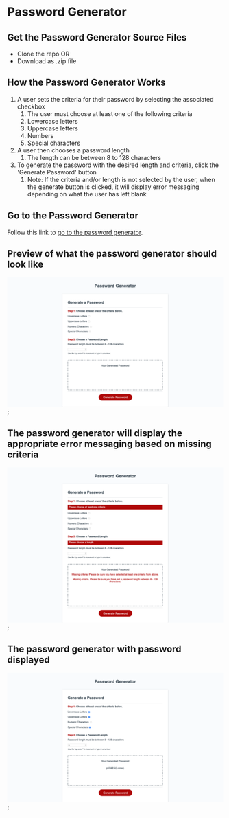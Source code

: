 # Password Generator

## Get the Password Generator Source Files
* Clone the repo OR
* Download as .zip file

## How the Password Generator Works
1. A user sets the criteria for their password by selecting the associated checkbox
    1. The user must choose at least one of the following criteria
    1. Lowercase letters
    1. Uppercase letters
    1. Numbers
    1. Special characters
1. A user then chooses a password length
    1. The length can be between 8 to 128 characters
1. To generate the password with the desired length and criteria, click the 'Generate Password' button
    1. Note: If the criteria and/or length is not selected by the user, when the generate button is clicked, it will display error messaging depending on what the user has left blank

## Go to the Password Generator
Follow this link to [go to the password generator](https://hughesthatgirl.github.io/00_homework-3/index.html). 

## Preview of what the password generator should look like
![Screenshot of the password generator](./images/password_generator_unfilled.png);

## The password generator will display the appropriate error messaging based on missing criteria
![Screenshot of the password generator with error messaging](./images/password_generator_with_errors.png);

## The password generator with password displayed
![Screenshot of the password generator filled in](./images/password_generator_filled_in.png);